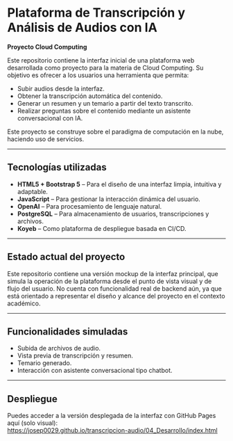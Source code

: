 # Plataforma de Transcripción y Análisis de Audios con IA

**Proyecto Cloud Computing**

Este repositorio contiene la interfaz inicial de una plataforma web desarrollada como proyecto para la materia de Cloud Computing. Su objetivo es ofrecer a los usuarios una herramienta que permita:

- Subir audios desde la interfaz.
- Obtener la transcripción automática del contenido.
- Generar un resumen y un temario a partir del texto transcrito.
- Realizar preguntas sobre el contenido mediante un asistente conversacional con IA.

Este proyecto se construye sobre el paradigma de computación en la nube, haciendo uso de servicios.

---

## Tecnologías utilizadas

- **HTML5 + Bootstrap 5** – Para el diseño de una interfaz limpia, intuitiva y adaptable.
- **JavaScript** – Para gestionar la interacción dinámica del usuario.
- **OpenAI** – Para procesamiento de lenguaje natural.
- **PostgreSQL** – Para almacenamiento de usuarios, transcripciones y archivos.
- **Koyeb** – Como plataforma de despliegue basada en CI/CD.

---

## Estado actual del proyecto

Este repositorio contiene una versión mockup de la interfaz principal, que simula la operación de la plataforma desde el punto de vista visual y de flujo del usuario. No cuenta con funcionalidad real de backend aún, ya que está orientado a representar el diseño y alcance del proyecto en el contexto académico.

---

## Funcionalidades simuladas

- Subida de archivos de audio.
- Vista previa de transcripción y resumen.
- Temario generado.
- Interacción con asistente conversacional tipo chatbot.

---


## Despliegue

Puedes acceder a la versión desplegada de la interfaz con GitHub Pages aquí (solo visual):  
https://josep0029.github.io/transcripcion-audio/04_Desarrollo/index.html

